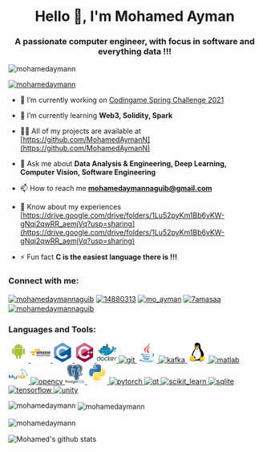 
<!--
**MohamedAymanN/MohamedAymanN** is a ✨ _special_ ✨ repository because its `README.md` (this file) appears on your GitHub profile.

Here are some ideas to get you started:

- 🔭 I’m currently working on ...
- 🌱 I’m currently learning ...
- 👯 I’m looking to collaborate on ...
- 🤔 I’m looking for help with ...
- 💬 Ask me about ...
- 📫 How to reach me: ...
- 😄 Pronouns: ...
- ⚡ Fun fact: ...
-->

<h1 align="center">Hello 👋, I'm Mohamed Ayman</h1>
<h3 align="center">A passionate computer engineer, with focus in software and everything data !!!</h3>

<p align="left"> <img src="https://komarev.com/ghpvc/?username=mohamedaymann&label=Profile%20views&color=0e75b6&style=flat" alt="mohamedaymann" /> </p>

<p align="left"> <a href="https://github.com/ryo-ma/github-profile-trophy"><img src="https://github-profile-trophy.vercel.app/?username=mohamedaymann" alt="mohamedaymann" /></a> </p>

- 🔭 I’m currently working on [Codingame Spring Challenge 2021](https://github.com/MohamedAymanN/Codin-Game)

- 🌱 I’m currently learning **Web3, Solidity, Spark**

- 👨‍💻 All of my projects are available at [https://github.com/MohamedAymanN](https://github.com/MohamedAymanN)

- 💬 Ask me about **Data Analysis & Engineering, Deep Learning, Computer Vision, Software Engineering**

- 📫 How to reach me **mohamedaymannaguib@gmail.com**

- 📄 Know about my experiences [https://drive.google.com/drive/folders/1Lu52pyKm1Bb6vKW-gNqi2qwRR_aemjVq?usp=sharing](https://drive.google.com/drive/folders/1Lu52pyKm1Bb6vKW-gNqi2qwRR_aemjVq?usp=sharing)

- ⚡ Fun fact **C is the easiest language there is !!!**

<h3 align="left">Connect with me:</h3>
<p align="left">
<a href="https://linkedin.com/in/mohamedaymannaguib" target="blank"><img align="center" src="https://raw.githubusercontent.com/rahuldkjain/github-profile-readme-generator/neutral-icons/src/images/icons/Social/linked-in-alt.svg" alt="mohamedaymannaguib" height="30" width="40" /></a>
<a href="https://stackoverflow.com/users/14880313" target="blank"><img align="center" src="https://raw.githubusercontent.com/rahuldkjain/github-profile-readme-generator/neutral-icons/src/images/icons/Social/stack-overflow.svg" alt="14880313" height="30" width="40" /></a>
<a href="https://www.hackerrank.com/mo_ayman" target="blank"><img align="center" src="https://raw.githubusercontent.com/rahuldkjain/github-profile-readme-generator/neutral-icons/src/images/icons/Social/hackerrank.svg" alt="mo_ayman" height="30" width="40" /></a>
<a href="https://codeforces.com/profile/7amasaa" target="blank"><img align="center" src="https://cdn.jsdelivr.net/npm/simple-icons@3.0.1/icons/codeforces.svg" alt="7amasaa" height="30" width="40" /></a>
<a href="https://www.leetcode.com/mohamedaymannaguib" target="blank"><img align="center" src="https://raw.githubusercontent.com/rahuldkjain/github-profile-readme-generator/neutral-icons/src/images/icons/Social/leet-code.svg" alt="mohamedaymannaguib" height="30" width="40" /></a>
</p>

<h3 align="left">Languages and Tools:</h3>
<p align="left"> <a href="https://developer.android.com" target="_blank"> <img src="https://raw.githubusercontent.com/devicons/devicon/master/icons/android/android-original-wordmark.svg" alt="android" width="40" height="40"/> </a> <a href="https://aws.amazon.com" target="_blank"> <img src="https://raw.githubusercontent.com/devicons/devicon/master/icons/amazonwebservices/amazonwebservices-original-wordmark.svg" alt="aws" width="40" height="40"/> </a> <a href="https://www.cprogramming.com/" target="_blank"> <img src="https://raw.githubusercontent.com/devicons/devicon/master/icons/c/c-original.svg" alt="c" width="40" height="40"/> </a> <a href="https://www.w3schools.com/cpp/" target="_blank"> <img src="https://raw.githubusercontent.com/devicons/devicon/master/icons/cplusplus/cplusplus-original.svg" alt="cplusplus" width="40" height="40"/> </a> <a href="https://www.docker.com/" target="_blank"> <img src="https://raw.githubusercontent.com/devicons/devicon/master/icons/docker/docker-original-wordmark.svg" alt="docker" width="40" height="40"/> </a> <a href="https://git-scm.com/" target="_blank"> <img src="https://www.vectorlogo.zone/logos/git-scm/git-scm-icon.svg" alt="git" width="40" height="40"/> </a> <a href="https://www.java.com" target="_blank"> <img src="https://raw.githubusercontent.com/devicons/devicon/master/icons/java/java-original.svg" alt="java" width="40" height="40"/> </a> <a href="https://kafka.apache.org/" target="_blank"> <img src="https://www.vectorlogo.zone/logos/apache_kafka/apache_kafka-icon.svg" alt="kafka" width="40" height="40"/> </a> <a href="https://www.linux.org/" target="_blank"> <img src="https://raw.githubusercontent.com/devicons/devicon/master/icons/linux/linux-original.svg" alt="linux" width="40" height="40"/> </a> <a href="https://www.mathworks.com/" target="_blank"> <img src="https://raw.githubusercontent.com/simple-icons/simple-icons/master/icons/mathworks.svg" alt="matlab" width="40" height="40"/> </a> <a href="https://www.mysql.com/" target="_blank"> <img src="https://raw.githubusercontent.com/devicons/devicon/master/icons/mysql/mysql-original-wordmark.svg" alt="mysql" width="40" height="40"/> </a> <a href="https://opencv.org/" target="_blank"> <img src="https://www.vectorlogo.zone/logos/opencv/opencv-icon.svg" alt="opencv" width="40" height="40"/> </a> <a href="https://www.postgresql.org" target="_blank"> <img src="https://raw.githubusercontent.com/devicons/devicon/master/icons/postgresql/postgresql-original-wordmark.svg" alt="postgresql" width="40" height="40"/> </a> <a href="https://www.python.org" target="_blank"> <img src="https://raw.githubusercontent.com/devicons/devicon/master/icons/python/python-original.svg" alt="python" width="40" height="40"/> </a> <a href="https://pytorch.org/" target="_blank"> <img src="https://www.vectorlogo.zone/logos/pytorch/pytorch-icon.svg" alt="pytorch" width="40" height="40"/> </a> <a href="https://www.qt.io/" target="_blank"> <img src="https://upload.wikimedia.org/wikipedia/commons/0/0b/Qt_logo_2016.svg" alt="qt" width="40" height="40"/> </a> <a href="https://scikit-learn.org/" target="_blank"> <img src="https://upload.wikimedia.org/wikipedia/commons/0/05/Scikit_learn_logo_small.svg" alt="scikit_learn" width="40" height="40"/> </a> <a href="https://www.sqlite.org/" target="_blank"> <img src="https://www.vectorlogo.zone/logos/sqlite/sqlite-icon.svg" alt="sqlite" width="40" height="40"/> </a> <a href="https://www.tensorflow.org" target="_blank"> <img src="https://www.vectorlogo.zone/logos/tensorflow/tensorflow-icon.svg" alt="tensorflow" width="40" height="40"/> </a> <a href="https://unity.com/" target="_blank"> <img src="https://www.vectorlogo.zone/logos/unity3d/unity3d-icon.svg" alt="unity" width="40" height="40"/> </a> </p>

<p><img align="left" src="https://github-readme-stats.vercel.app/api/top-langs?username=mohamedaymann&show_icons=true&locale=en&layout=compact" alt="mohamedaymann" /></p>

<p>&nbsp;<img align="center" src="https://github-readme-stats.vercel.app/api?username=mohamedaymann&show_icons=true&locale=en" alt="mohamedaymann" /></p>

<p><img align="center" src="https://github-readme-streak-stats.herokuapp.com/?user=mohamedaymann&" alt="mohamedaymann" /></p>

<img align="center" src="https://github-readme-stats.vercel.app/api?username=MohamedAymanN&show_icons=true&include_all_commits=true&theme=Dinky" alt="Mohamed's github stats" />
